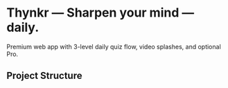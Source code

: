 # Thynkr — Sharpen your mind — daily.

Premium web app with 3-level daily quiz flow, video splashes, and optional Pro.

## Project Structure
